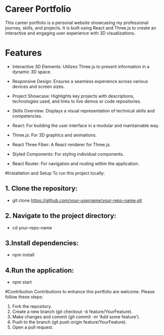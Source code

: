 # Career Portfolio

This career portfolio is a personal website showcasing my professional journey, skills, and projects. It is built using React and Three.js to create an interactive and engaging user experience with 3D visualizations.

# Features
- Interactive 3D Elements: Utilizes Three.js to present information in a dynamic 3D space.
- Responsive Design: Ensures a seamless experience across various devices and screen sizes.
- Project Showcase: Highlights key projects with descriptions, technologies used, and links to live demos or code repositories.
- Skills Overview: Displays a visual representation of technical skills and competencies.
  
- React: For building the user interface in a modular and maintainable way.
- Three.js: For 3D graphics and animations.
- React Three Fiber: A React renderer for Three.js.
  
- Styled Components: For styling individual components.
- React Router: For navigation and routing within the application.
  
#Installation and Setup
To run this project locally:

## 1. Clone the repository:
  - git clone https://github.com/your-username/your-repo-name.git
## 2. Navigate to the project directory:
  - cd your-repo-name
## 3.Install dependencies:
  - npm install
## 4.Run the application:
  - npm start
  
#Contribution
Contributions to enhance this portfolio are welcome. Please follow these steps:

1. Fork the repository.
2. Create a new branch (git checkout -b feature/YourFeature).
3. Make changes and commit (git commit -m 'Add some feature').
4. Push to the branch (git push origin feature/YourFeature).
5. Open a pull request.
   
